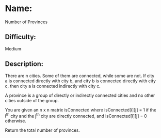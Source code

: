 # Name: 
Number of Provinces

## Difficulty: 
Medium

## Description: 
There are n cities. Some of them are connected, while some are not. If city a is connected directly with city b, and city b is connected directly with city c, then city a is connected indirectly with city c.

A province is a group of directly or indirectly connected cities and no other cities outside of the group.

You are given an n x n matrix isConnected where isConnected[i][j] = 1 if the i<sup>th</sup> city and the j<sup>th</sup> city are directly connected, and isConnected[i][j] = 0 otherwise.

Return the total number of provinces.
